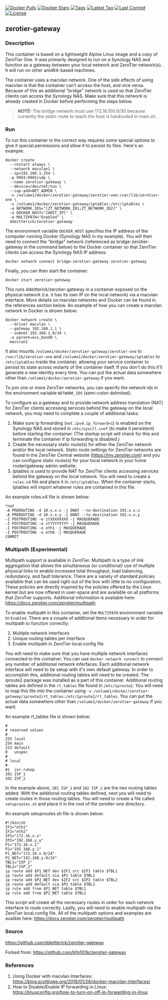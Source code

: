 [![Docker Pulls](https://flat.badgen.net/docker/pulls/ddeitterick/zerotier-gateway)](https://hub.docker.com/r/ddeitterick/zerotier-gateway)
[![Docker Stars](https://flat.badgen.net/docker/stars/ddeitterick/zerotier-gateway)](https://hub.docker.com/r/ddeitterick/zerotier-gateway)
[![Tags](https://flat.badgen.net/github/tags/ddeitterick/zerotier-gateway)](https://github.com/ddeitterick/zerotier-gateway/tags)
[![Latest Tag](https://flat.badgen.net/github/tag/ddeitterick/zerotier-gateway)](https://github.com/ddeitterick/zerotier-gateway/tags)
[![Last Commit](https://flat.badgen.net/github/last-commit/ddeitterick/zerotier-gateway)](https://github.com/ddeitterick/zerotier-gateway/commits/master)
[![License](https://flat.badgen.net/github/license/ddeitterick/zerotier-gateway)](https://github.com/ddeitterick/zerotier-gateway/blob/master/LICENSE)

## zerotier-gateway

### Description

This container is based on a lightweight Alpine Linux image and a copy of ZeroTier One. It was primarily designed to run on a Synology NAS and function as a gateway between your local network and ZeroTier network(s). It will run on other amd64-based machines.

The container uses a macvlan network. One of the side effects of using macvlan is that the container can’t access the host, and vice versa. Because of this an additional "bridge" network is used so that ZeroTier clients can access the Synology NAS. Make sure that this network is already created in Docker before performing the steps below.

> **_NOTE:_** The bridge network must use 172.16.100.0/30 because currently the static route to reach the host is hardcoded in main.sh.

### Run

To run this container in the correct way requires some special options to give it special permissions and allow it to persist its files. Here's an example:

    docker create 
      --restart always \
      --network macvlan1 \
      --ip=192.168.1.254 \
      -p 9993:9993/udp \
      --name zerotier-gateway \
      --device=/dev/net/tun \
      --cap-add=NET_ADMIN \
      -v /volume1/docker/zerotier-gateway/zerotier-one:/var/lib/zerotier-one \
      -v /volume1/docker/zerotier-gateway/iptables:/etc/iptables \
      -e NETWORK_IDS="[ZT_NETWORK_ID1;ZT_NETWORK_ID2]" \
      -e DOCKER_HOST="[HOST_IP]" \
      -e MULTIPATH="Enabled" \
      ddeitterick/zerotier-gateway

The environment variable `DOCKER_HOST` specifies the IP address of the computer running Docker (Synology NAS in my example). You will then need to connect the "bridge" network (referenced as bridge-zerotier-gateway in the command below) to the Docker container so that ZeroTier clients can access the Synology NAS IP address:

    docker network connect bridge-zerotier-gateway zerotier-gateway

Finally, you can then start the container:

    docker start zerotier-gateway

This runs ddeitterick/zerotier-gateway in a container exposed on the physical network (i.e. it has its own IP on the local network) via a macvlan interface. More details on macvlan networks and Docker can be found in the references section below. An example of how you can create a macvlan network in Docker is shown below:

    docker network create \
      --driver macvlan \
      --gateway 192.168.1.1 \
      --subnet 192.168.1.0/24 \
      -o parent=ovs_bond0 \
      macvlan1

It also mounts `/volume1/docker/zerotier-gateway/zerotier-one` to `/var/lib/zerotier-one` and `/volume1/docker/zerotier-gateway/iptables` to `/etc/iptables` inside the container, allowing your service container to persist its state across restarts of the container itself. If you don't do this it'll generate a new identity every time. You can put the actual data somewhere other than `/volume1/docker/zerotier-gateway` if you want.

To join one or more ZeroTier networks, you can specify the network ids in the environment variable `NETWORK_IDS` (semi-colon delimited).

To configure as a gateway and to provide network address translation (NAT) for ZeroTier clients accessing services behind the gateway on the local network, you may need to complete a couple of additional tasks:

1) Make sure ip forwarding (`net.ipv4.ip_forward=1`) is enabled on the Synology NAS and stored in `/etc/sysctl.conf` (to make it persistent) before starting the container. (The startup script will check for this and terminate the container if ip forwarding is disabled.)
2) Create the necessary static route(s) for either the ZeroTier network and/or the local network. Static route settings for ZeroTier networks are found in the ZeroTier Central website (https://my.zerotier.com) and you can configure static route(s) for your local network in your home router/gateway admin website.
3) Iptables is used to provide NAT for ZeroTier clients accessing services behind the gateway on the local network. You will need to create a `rules.v4` file and place it in `/etc/iptables`. When the container starts, iptables will import whatever rules are contained in this file.

An example rules.v4 file is shown below:

    *nat
    -A PREROUTING -d 10.x.x.x -j DNAT --to-destination 192.x.x.x
    -A PREROUTING -d 10.x.x.y -j DNAT --to-destination 192.x.x.y
    -I POSTROUTING -o ztXXXXXXXX -j MASQUERADE
    -I POSTROUTING -o ztYYYYYYYY -j MASQUERADE
    -I POSTROUTING -o eth1 -j MASQUERADE
    -I POSTROUTING -o eth0 -j MASQUERADE
    COMMIT

### Multipath (Experimental)

Multipath support is available in ZeroTier. Multipath is a type of link aggregation that allows the simultaneous (or conditional) use of multiple physical links to enable increased total throughput, load balancing, redundancy, and fault tolerance. There are a variety of standard policies available that can be used right out of the box with little to no configuration. These policies are directly inspired by the policies offered by the Linux kernel but are now offered in user-space and are available on all platforms that ZeroTier supports. Additional information is available here: https://docs.zerotier.com/zerotier/multipath

To enable multipath in this container, set the `MULTIPATH` environment variable to `Enabled`. There are a couple of additional items necessary in order for multipath to function correctly:

1. Multiple network interfaces
2. Unique routing tables per interface
3. Enable multipath in ZeroTier local.config file

You will need to make sure that you have multiple network interfaces connected to the container. You can use `docker network connect` to connect any number of additional network inferfaces. Each additional network interface will need to be setup with it's own default gateway. In order to accomplish this, additional routing tables will need to be created. The iproute2 package was installed as a part of this container. Additional routing tables are defined in the `rt_tables` file found in `/etc/iproute2`. You will need to map this file into the container using `-v /volume1/docker/zerotier-gateway/iproute2/rt_tables:/etc/iproute2/rt_tables`. You can put the actual data somewhere other than `/volume1/docker/zerotier-gateway` if you want.

An example rt_tables file is shown below:

    #
    # reserved values
    #
    255	local
    254	main
    253	default
    0	unspec
    #
    # local
    #
    #1	inr.ruhep
    101	ISP_1
    102	ISP_2

In the example above, `101 ISP_1` and `102 ISP_2` are the two routing tables added. With the additional routing tables defined, next you will need to create routes in those routing tables. You will need to create a file called `setuproutes.sh` and place it in the root of the zerotier-one directory.

An example setuproutes.sh file is shown below:

    #!/bin/sh
    IF1="eth1"
    IF2="eth2"
    IP1="172.16.x.x"
    IP2="192.168.y.y"
    P1="172.16.x.1"
    P2="192.168.y.1"
    P1_NET="172.16.x.0/24"
    P2_NET="192.168.y.0/24"
    TBL1="ISP_1"
    TBL2="ISP_2"
    ip route add $P1_NET dev $IF1 src $IP1 table $TBL1
    ip route add default via $P1 table $TBL1
    ip route add $P2_NET dev $IF2 src $IP2 table $TBL2
    ip route add default via $P2 table $TBL2
    ip rule add from $P1_NET table $TBL1
    ip rule add from $P2_NET table $TBL2

This script will create all the necessary routes in order for each network interface to route correctly. Lastly, you will need to enable multipath via the ZeroTier local.config file. All of the multipath options and examples are availble here: https://docs.zerotier.com/zerotier/multipath

### Source
https://github.com/ddeitterick/zerotier-gateway

Forked from:
https://github.com/bfg100k/zerotier-gateway

### References
1) Using Docker with macvlan Interfaces: https://blog.scottlowe.org/2016/01/28/docker-macvlan-interfaces/
2) How to Disable/Enable IP forwarding in Linux: https://linuxconfig.org/how-to-turn-on-off-ip-forwarding-in-linux
